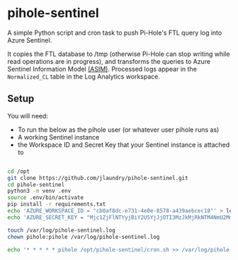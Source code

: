 # pihole-sentinel

A simple Python script and cron task to push Pi-Hole's FTL query log into Azure Sentinel.

It copies the FTL database to /tmp (otherwise Pi-Hole can stop writing while read operations are in progress), and transforms the queries to Azure Sentinel Information Model [(ASIM)](https://docs.microsoft.com/en-us/azure/sentinel/dns-normalization-schema). Processed logs appear in the `Normalized_CL` table in the Log Analytics workspace.

## Setup

You will need:

- To run the below as the pihole user (or whatever user pihole runs as)
- A working Sentinel instance
- the Workspace ID and Secret Key that your Sentinel instance is attached to

```bash

cd /opt
git clone https://github.com/jlaundry/pihole-sentinel.git
cd pihole-sentinel
python3 -m venv .env
source .env/bin/activate
pip install -r requirements.txt
echo 'AZURE_WORKSPACE_ID = "cb0af8dc-e731-4e0e-8578-a439aebcec18"' > local_settings.py
echo 'AZURE_SECRET_KEY = "Mjc1ZjFlNTYyjBiY2U5YjJjOTI3MzJkMjRkNTM4NmU2MmRkNWQwODAzYWQ0NzIyNzM3YzkyN2VmNmZiNDNkNA=="' >> local_settings.py

touch /var/log/pihole-sentinel.log
chown pihole:pihole /var/log/pihole-sentinel.log

echo '* * * * * pihole /opt/pihole-sentinel/cron.sh >> /var/log/pihole-sentinel.log 2>&1' > /etc/cron.d/pihole-sentinel

```

